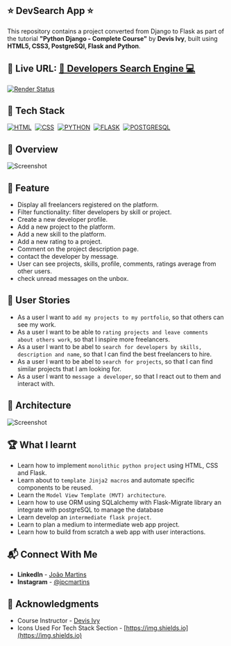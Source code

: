 ## ⭐ DevSearch App ⭐

This repository contains a project converted from Django to Flask as part of the tutorial **"Python Django - Complete Course"** by **Devis Ivy**, built using **HTML5, CSS3, PostgreSQl, Flask and Python**.

## 🔗 Live URL: <a href="https://searchdev-vuxm.onrender.com">🔎 Developers Search Engine 💻</a>

[![Render Status](https://api.netlify.com/api/v1/badges/1c7a3caa-d0f7-4e66-af82-49c8f6b5eed3/deploy-status)](https://app.netlify.com/sites/pymovie-joao/deploys)

## 📌 Tech Stack

[![HTML](https://img.shields.io/badge/html5%20-%23E34F26.svg?&style=for-the-badge&logo=html5&logoColor=white)](https://github.com/joao82)&nbsp;
[![CSS](https://img.shields.io/badge/css3%20-%231572B6.svg?&style=for-the-badge&logo=css3&logoColor=white)](https://github.com/joao82)&nbsp;
[![PYTHON](https://img.shields.io/badge/Python-3776AB?style=for-the-badge&logo=python&logoColor=white)](https://github.com/joao82)&nbsp;
[![FLASK](https://img.shields.io/badge/Flask-000000?style=for-the-badge&logo=flask&logoColor=white)](https://github.com/joao82)&nbsp;
[![POSTGRESQL](https://img.shields.io/badge/PostgreSQL-316192?style=for-the-badge&logo=postgresql&logoColor=white)](https://github.com/joao82)&nbsp;
<br>

## 📸 Overview

![Screenshot](./webapp/static/img/devsearch.gif?raw=true "DevSearch App")

## 🔑 Feature

- Display all freelancers registered on the platform.
- Filter functionality: filter developers by skill or project.
- Create a new developer profile.
- Add a new project to the platform.
- Add a new skill to the platform.
- Add a new rating to a project.
- Comment on the project description page.
- contact the developer by message.
- User can see projects, skills, profile, comments, ratings average from other users.
- check unread messages on the unbox.

## 📝 User Stories

- As a user I want to `add my projects to my portfolio`, so that others can see my work.
- As a user I want to be able to `rating projects and leave comments about others work`, so that I inspire more freelancers.
- As a user I want to be abel to `search for developers by skills, description and name`, so that I can find the best freelancers to hire.
- As a user I want to be abel to `search for projects`, so that I can find similar projects that I am looking for.
- As a user I want to `message a developer`, so that I react out to them and interact with.

## 📡 Architecture

![Screenshot](./src/img/architecture.png?raw=true "App Architecture")

## 🏆 What I learnt

- Learn how to implement `monolithic python project` using HTML, CSS and Flask.
- Learn about to `template Jinja2 macros` and automate specific components to be reused.
- Learn the `Model View Template (MVT) architecture`.
- Learn how to use ORM using SQLalchemy with Flask-Migrate library an integrate with postgreSQL to manage the database
- Learn develop an `intermediate flask project`.
- Learn to plan a medium to intermediate web app project.
- Learn how to build from scratch a web app with user interactions.

## 📬 Connect With Me

- **LinkedIn** - [João Martins](https://www.linkedin.com/in/joão-pedro-martins-755ba64b/)
- **Instagram** - [@jpcmartins](https://www.instagram.com/jpcmartins/)

## 📌 Acknowledgments

- Course Instructor - [Devis Ivy](https://github.com/divanov11)
- Icons Used For Tech Stack Section - [https://img.shields.io](https://img.shields.io)
